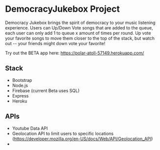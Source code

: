 # DemocracyJukebox Project


Democracy Jukebox brings the spirit of democracy to your music listening experience. Users can Up/Down Vote songs that are added to the queue, each user can only add 1 to queue x amount of times per round. Up vote your favorite songs to move them closer to the top of the stack, but watch out -- your friends might down vote your favorite!


Try out the BETA app here:  https://polar-atoll-57149.herokuapp.com/

## Stack
- Bootstrap
- Node.js
- Firebase (current Beta uses SQL)
- Express
- Heroku

## APIs
- Youtube Data API
- Geolocation API to limit users to specific locations (https://developer.mozilla.org/en-US/docs/Web/API/Geolocation_API)
-

